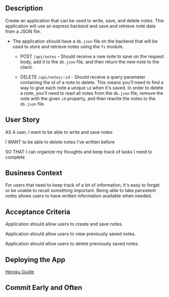 ## Description

Create an application that can be used to write, save, and delete notes. This application will use an express backend and save and retrieve note data from a JSON file.

* The application should have a `db.json` file on the backend that will be used to store and retrieve notes using the `fs` module.

  
  * POST `/api/notes` - Should receive a new note to save on the request body, add it to the `db.json` file, and then return the new note to the client.


   
  * DELETE `/api/notes/:id` - Should receive a query parameter containing the id of a note to delete. This means you'll need to find a way to give each note a unique `id` when it's saved. In order to delete a note, you'll need to read all notes from the `db.json` file, remove the note with the given `id` property, and then rewrite the notes to the `db.json` file.

## User Story

AS A user, I want to be able to write and save notes

I WANT to be able to delete notes I've written before

SO THAT I can organize my thoughts and keep track of tasks I need to complete

## Business Context

For users that need to keep track of a lot of information, it's easy to forget or be unable to recall something important. Being able to take persistent notes allows users to have written information available when needed.

## Acceptance Criteria

Application should allow users to create and save notes.

Application should allow users to view previously saved notes.

Application should allow users to delete previously saved notes.

## Deploying the App

[Heroku Guide](../04-Supplemental/HerokuGuide.md)

## Commit Early and Often



